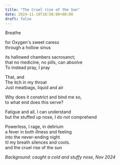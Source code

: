 ```yaml
---
title: "The Cruel rise of the Sun"
date: 2024-11-10T18:50:00+08:00
draft: false
---
```


Breathe  

for Oxygen's sweet caress  
through a hollow sinus  

its hallowed chambers sacrosanct;  
that no medicine, no pills, can absolve  
To instead pray, I pray  

That, and  
The itch in my throat  
Just meatbags, liquid and air  

Why does it constrict and bind me so,  
to what end does this serve?  

Fatigue and all, I can understand  
but the stuffed up nose, I do not comprehend  

Powerless, I rage, in delirium  
a fever in both illness and feeling  
into the never-ending night  
til my breath silences and cools.  
and the cruel rise of the sun  

*Background: caught a cold and stuffy nose, Nov 2024*